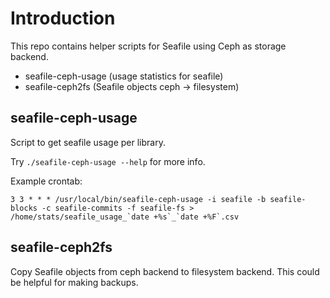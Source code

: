 # Introduction

This repo contains helper scripts for Seafile using Ceph as storage backend.

- seafile-ceph-usage (usage statistics for seafile)
- seafile-ceph2fs (Seafile objects ceph -> filesystem)


## seafile-ceph-usage

Script to get seafile usage per library.

Try `./seafile-ceph-usage --help` for more info.

Example crontab:
```
3 3 * * * /usr/local/bin/seafile-ceph-usage -i seafile -b seafile-blocks -c seafile-commits -f seafile-fs > /home/stats/seafile_usage_`date +%s`_`date +%F`.csv
```

## seafile-ceph2fs

Copy Seafile objects from ceph backend to filesystem backend. This could be helpful for making backups.
